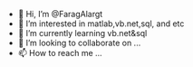 - 👋 Hi, I’m @FaragAlargt
- 👀 I’m interested in matlab,vb.net,sql, and etc
- 🌱 I’m currently learning vb.net&sql
- 💞️ I’m looking to collaborate on ...
- 📫 How to reach me ...

<!---
FaragAlargt/FaragAlargt is a ✨ special ✨ repository because its `README.md` (this file) appears on your GitHub profile.
You can click the Preview link to take a look at your changes.
--->
